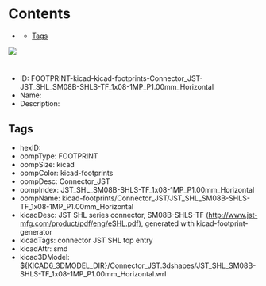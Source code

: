 



Contents
========

* [](#)
	* [Tags](#tags)
  
![][im]
# 

- ID: FOOTPRINT-kicad-kicad-footprints-Connector_JST-JST_SHL_SM08B-SHLS-TF_1x08-1MP_P1.00mm_Horizontal
- Name: 
- Description: 

## Tags

- hexID: 
- oompType: FOOTPRINT
- oompSize: kicad
- oompColor: kicad-footprints
- oompDesc: Connector_JST
- oompIndex: JST_SHL_SM08B-SHLS-TF_1x08-1MP_P1.00mm_Horizontal
- oompName: kicad-footprints/Connector_JST/JST_SHL_SM08B-SHLS-TF_1x08-1MP_P1.00mm_Horizontal
- kicadDesc: JST SHL series connector, SM08B-SHLS-TF (http://www.jst-mfg.com/product/pdf/eng/eSHL.pdf), generated with kicad-footprint-generator
- kicadTags: connector JST SHL top entry
- kicadAttr: smd
- kicad3DModel: ${KICAD6_3DMODEL_DIR}/Connector_JST.3dshapes/JST_SHL_SM08B-SHLS-TF_1x08-1MP_P1.00mm_Horizontal.wrl



[im]: image.png
